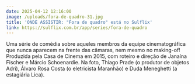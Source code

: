 ```yaml
---
date: 2025-04-12 12:16:00
image: /uploads/fora-de-quadro-31.jpg
title: 'ONDE ASSISTIR: "Fora de quadro" está no Sulflix'
link: https://sulflix.com.br/app/series/fora-de-quadro
---
```

Uma série de comédia sobre aqueles membros da equipe cinematográfica que nunca aparecem na frente das câmaras, nem mesmo no making-of! Produzida pela Casa de Cinema em 2015, com roteiro e direção de Janaína Fischer e Márcio Schoenardie. Na foto, Thiago Prade (o produtor de objetos Adri), Álvaro Rosa Costa (o eletricista Maranhão) e Duda Meneghetti (a estagiária Lica).
